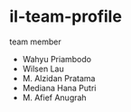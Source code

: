 # il-team-profile

team member

- Wahyu Priambodo
- Wilsen Lau
- M. Alzidan Pratama
- Mediana Hana Putri
- M. Afief Anugrah
